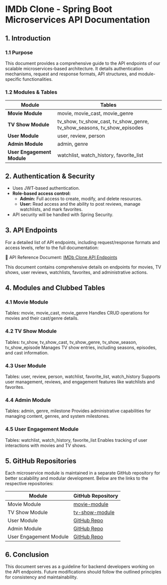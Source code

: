# IMDb Clone - Spring Boot Microservices API Documentation

## 1. Introduction
### 1.1 Purpose
This document provides a comprehensive guide to the API endpoints of our scalable microservices-based architecture. It details authentication mechanisms, request and response formats, API structures, and module-specific functionalities.

### 1.2 Modules & Tables
| Module                  | Tables                        |
|-------------------------|------------------------------|
| **Movie Module**        | movie, movie_cast, movie_genre |
| **TV Show Module**      | tv_show, tv_show_cast, tv_show_genre, tv_show_seasons, tv_show_episodes |
| **User Module**         | user, review, person |
| **Admin Module**        | admin, genre |
| **User Engagement Module** | watchlist, watch_history, favorite_list |

## 2. Authentication & Security
- Uses JWT-based authentication.
- **Role-based access control:**
  - **Admin:** Full access to create, modify, and delete resources.
  - **User:** Read access and the ability to post reviews, manage watchlists, and mark favorites.
- API security will be handled with Spring Security.

## 3. API Endpoints

For a detailed list of API endpoints, including request/response formats and access levels, refer to the full documentation:

📄 API Reference Document: [IMDb Clone API Endpoints](https://docs.google.com/document/d/1JJE0JH7IcgwwqO2gM-7mCyxDxBQIVXxl28qT9Ff0n84/edit?tab=t.0)

This document contains comprehensive details on endpoints for movies, TV shows, user reviews, watchlists, favorites, and administrative actions.

## 4. Modules and Clubbed Tables

### 4.1 Movie Module
Tables: movie, movie_cast, movie_genre
Handles CRUD operations for movies and their cast/genre details.

### 4.2 TV Show Module
Tables: tv_show, tv_show_cast, tv_show_genre, tv_show_season, tv_show_episode
Manages TV show entries, including seasons, episodes, and cast information.

### 4.3 User Module
Tables: user, review, person, watchlist, favorite_list, watch_history
Supports user management, reviews, and engagement features like watchlists and favorites.

### 4.4 Admin Module
Tables: admin, genre, milestone
Provides administrative capabilities for managing content, genres, and system milestones.

### 4.5 User Engagement Module
Tables: watchlist, watch_history, favorite_list
Enables tracking of user interactions with movies and TV shows.

## 5. GitHub Repositories

Each microservice module is maintained in a separate GitHub repository for better scalability and modular development. Below are the links to the respective repositories:

| Module                  | GitHub Repository |
|-------------------------|-------------------|
| Movie Module            | [movie-module](https://github.com/charan1072/movie-review/tree/master) |
| TV Show Module          | [tv-show-module](https://github.com/surajsahoo329bbsr/imdb-clone-tv-show-module) |
| User Module             | [GitHub Repo](#) |
| Admin Module            | [GitHub Repo](#) |
| User Engagement Module  | [GitHub Repo](#) |

## 6. Conclusion
This document serves as a guideline for backend developers working on the API endpoints. Future modifications should follow the outlined principles for consistency and maintainability.

